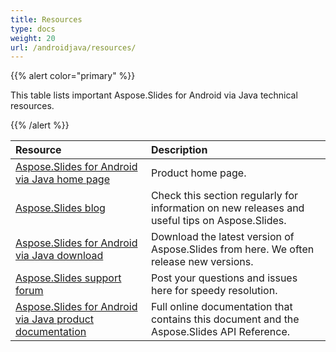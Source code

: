 ```yaml
---
title: Resources
type: docs
weight: 20
url: /androidjava/resources/
---
```


{{% alert color="primary" %}} 

This table lists important Aspose.Slides for Android via Java technical resources. 

{{% /alert %}} 

|**Resource**|**Description**|
| :- | :- |
|[Aspose.Slides for Android via Java home page](/slides/androidjava/)|Product home page.|
|[Aspose.Slides blog](https://blog.aspose.com/category/slides/)|Check this section regularly for information on new releases and useful tips on Aspose.Slides.|
|[Aspose.Slides for Android via Java download](https://releases.aspose.com/java/repo/com/aspose/aspose-slides/)|Download the latest version of Aspose.Slides from here. We often release new versions.|
|[Aspose.Slides support forum](https://forum.aspose.com/c/slides/11)|Post your questions and issues here for speedy resolution.|
|[Aspose.Slides for Android via Java product documentation](/slides/java/)|Full online documentation that contains this document and the Aspose.Slides API Reference.|

